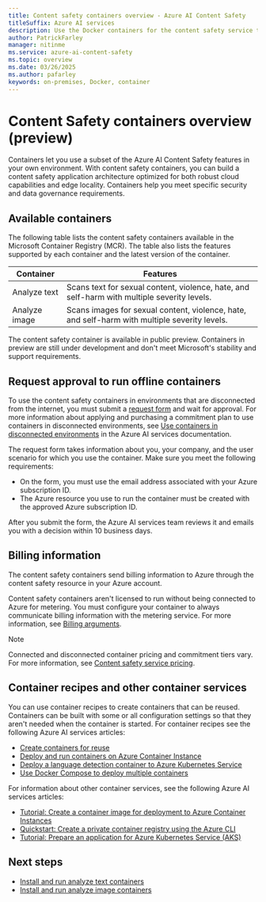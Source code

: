 ```yaml
---
title: Content safety containers overview - Azure AI Content Safety
titleSuffix: Azure AI services
description: Use the Docker containers for the content safety service to perform content safety operations on-premises.
author: PatrickFarley
manager: nitinme
ms.service: azure-ai-content-safety
ms.topic: overview
ms.date: 03/26/2025
ms.author: pafarley
keywords: on-premises, Docker, container
---
```


# Content Safety containers overview (preview)

Containers let you use a subset of the Azure AI Content Safety features in your own environment. With content safety containers, you can build a content safety application architecture optimized for both robust cloud capabilities and edge locality. Containers help you meet specific security and data governance requirements. 

## Available containers

The following table lists the content safety containers available in the Microsoft Container Registry (MCR). The table also lists the features supported by each container and the latest version of the container.

| Container                            |  Features |
|--------------------------------------|----------|
|Analyze text|Scans text for sexual content, violence, hate, and self-harm with multiple severity levels.|
|Analyze image|Scans images for sexual content, violence, hate, and self-harm with multiple severity levels.|

The content safety container is available in public preview. Containers in preview are still under development and don't meet Microsoft's stability and support requirements.

## Request approval to run offline containers

To use the content safety containers in environments that are disconnected from the internet, you must submit a [request form](https://aka.ms/csdisconnectedcontainers) and wait for approval. For more information about applying and purchasing a commitment plan to use containers in disconnected environments, see [Use containers in disconnected environments](../../../../ai-services/containers/disconnected-containers.md) in the Azure AI services documentation.

The request form takes information about you, your company, and the user scenario for which you use the container. Make sure you meet the following requirements:

* On the form, you must use the email address associated with your Azure subscription ID.
* The Azure resource you use to run the container must be created with the approved Azure subscription ID.

After you submit the form, the Azure AI services team reviews it and emails you with a decision within 10 business days.

## Billing information

The content safety containers send billing information to Azure through the content safety resource in your Azure account.

Content safety containers aren't licensed to run without being connected to Azure for metering. You must configure your container to always communicate billing information with the metering service. For more information, see [Billing arguments](./install-run-container.md#billing-arguments). 

> [!NOTE]
> Connected and disconnected container pricing and commitment tiers vary. For more information, see [Content safety service pricing](https://azure.microsoft.com/pricing/details/cognitive-services/content-safety/).

## Container recipes and other container services

You can use container recipes to create containers that can be reused. Containers can be built with some or all configuration settings so that they aren't needed when the container is started. For container recipes see the following Azure AI services articles:
- [Create containers for reuse](/azure/ai-services/containers/container-reuse-recipe)
- [Deploy and run containers on Azure Container Instance](/azure/ai-services/containers/azure-container-instance-recipe)
- [Deploy a language detection container to Azure Kubernetes Service](/azure/ai-services/containers/azure-kubernetes-recipe)
- [Use Docker Compose to deploy multiple containers](/azure/ai-services/containers/docker-compose-recipe)

For information about other container services, see the following Azure AI services articles:
- [Tutorial: Create a container image for deployment to Azure Container Instances](/azure/container-instances/container-instances-tutorial-prepare-app)
- [Quickstart: Create a private container registry using the Azure CLI](/azure/container-registry/container-registry-get-started-azure-cli)
- [Tutorial: Prepare an application for Azure Kubernetes Service (AKS)](/azure/aks/tutorial-kubernetes-prepare-app)

## Next steps

* [Install and run analyze text containers](./text-container.md)
* [Install and run analyze image containers](./image-container.md)


